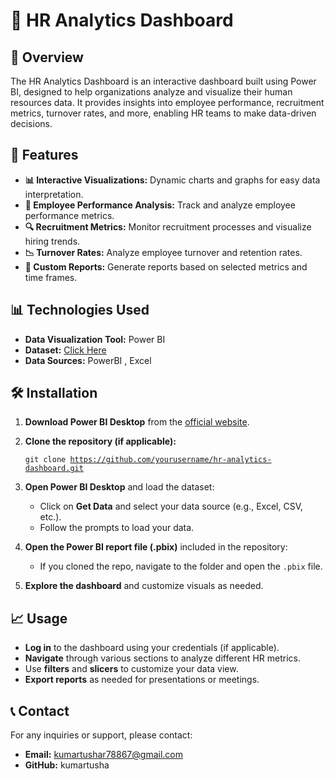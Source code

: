# 🌟 HR Analytics Dashboard <br>

## 📖 Overview <br>
The HR Analytics Dashboard is an interactive dashboard built using Power BI, designed to help organizations analyze and visualize their human resources data. It provides insights into employee performance, recruitment metrics, turnover rates, and more, enabling HR teams to make data-driven decisions. <br>

## 🚀 Features <br>
- **📊 Interactive Visualizations:** Dynamic charts and graphs for easy data interpretation. <br>
- **🌟 Employee Performance Analysis:** Track and analyze employee performance metrics. <br>
- **🔍 Recruitment Metrics:** Monitor recruitment processes and visualize hiring trends. <br>
- **📉 Turnover Rates:** Analyze employee turnover and retention rates. <br>
- **📝 Custom Reports:** Generate reports based on selected metrics and time frames. <br>

## 📊 Technologies Used <br>
- **Data Visualization Tool:** Power BI <br>
- **Dataset:** <a href = "https://www.kaggle.com/datasets/anshika2301/hr-analytics-dataset">Click Here</a> <br>
- **Data Sources:** PowerBI , Excel <br>

## 🛠️ Installation <br>
1. **Download Power BI Desktop** from the [official website](https://powerbi.microsoft.com/en-us/downloads/). <br>

2. **Clone the repository (if applicable):** <br>

   <code>git clone https://github.com/yourusername/hr-analytics-dashboard.git</code>
  

3. **Open Power BI Desktop** and load the dataset: <br>
   - Click on **Get Data** and select your data source (e.g., Excel, CSV, etc.). <br>
   - Follow the prompts to load your data. <br>

4. **Open the Power BI report file (.pbix)** included in the repository: <br>
   - If you cloned the repo, navigate to the folder and open the `.pbix` file. <br>

5. **Explore the dashboard** and customize visuals as needed. <br>

## 📈 Usage <br>
- **Log in** to the dashboard using your credentials (if applicable). <br>
- **Navigate** through various sections to analyze different HR metrics. <br>
- Use **filters** and **slicers** to customize your data view. <br>
- **Export reports** as needed for presentations or meetings. <br>

## 📞 Contact <br>
For any inquiries or support, please contact: <br>
- **Email:** kumartushar78867@gmail.com <br>
- **GitHub:** kumartusha <br>

